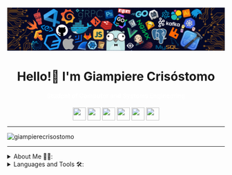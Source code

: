 ![image](https://raw.githubusercontent.com/Jaydeep-Yadav/Jaydeep-Yadav/main/banner.png)

<h1 align="center">Hello!👋  I'm Giampiere Crisóstomo</h1>
<h4 align="center" style="color: white;">Student of Computer and Systems Engineering</h4>

<!-- Enlaces de redes -->
<p align="center">
<a href="mailto:giampiere.crisostomo@gmail.com" target="blank"><img align="center" src="https://cdn3.iconfinder.com/data/icons/2018-social-media-logotypes/1000/2018_social_media_popular_app_logo_googleplus-512.png" height="30" width="30"/></a>
<a href="https://twitter.com/crisostomo_mag" target="_blank">
  <img align="center" src="https://cdn3.iconfinder.com/data/icons/2018-social-media-logotypes/1000/2018_social_media_popular_app_logo_twitter-512.png" height="30" width="30"/></a>
<a href="https://instagram.com/anii_akhil" target="_blank">
  <img align="center" src="https://cdn3.iconfinder.com/data/icons/2018-social-media-logotypes/1000/2018_social_media_popular_app_logo_instagram-512.png" height="30" width="30"/></a>
<a href="https://www.facebook.com/giampierecrisostomo" target="_blank">
  <img align="center" src="https://cdn3.iconfinder.com/data/icons/2018-social-media-logotypes/1000/2018_social_media_popular_app_logo_facebook-512.png" height="30" width="30"/></a>
  <a href="  https://api.whatsapp.com/send?phone=938204566" target="_blank">
  <img align="center" src="https://cdn3.iconfinder.com/data/icons/2018-social-media-logotypes/1000/2018_social_media_popular_app_logo-whatsapp-512.png" height="30" width="30"/></a>
<a href="https://www.youtube.com/@giampierecrisostomo" target="_blank">
  <img align="center" src="https://cdn3.iconfinder.com/data/icons/2018-social-media-logotypes/1000/2018_social_media_popular_app_logo_youtube-512.png" height="30" width="30"/></a>

</p>

---

<a align="left">
    <img src="https://komarev.com/ghpvc/?username=giampierecrisostomo&label=Profile%20views&color=0e75b6&style=flat" alt="giampierecrisostomo" />
</a>

---
<details>
<summary>
About Me 🧑‍💻:
</summary>
<p align="center">

- I am a young programmer from Peru.
- I am 20 years old.
- I am a self-taught and highly creative person who seeks to learn and improve every day.
- I am in the process of working with the front end because I want to offer the best visual experience to the user.
</details>

<!-- Enlaces de Tools -->
<details>
<summary>
Languages ​​and Tools 🛠:
</summary>
<p align="center">

<a href="https://developer.mozilla.org/en-US/docs/Web/JavaScript" target="_blank"><img src="https://raw.githubusercontent.com/devicons/devicon/master/icons/javascript/javascript-original.svg" alt="javascript" width="30" height="30"/></a> <a href="https://www.w3schools.com/css/" target="_blank"> <img src="https://raw.githubusercontent.com/devicons/devicon/master/icons/css3/css3-original-wordmark.svg" alt="css3" width="30" height="30"/></a><a href="https://www.w3.org/html/" target="_blank"><img src="https://raw.githubusercontent.com/devicons/devicon/master/icons/html5/html5-original-wordmark.svg" alt="html5" width="30" height="30"/></a> <a href="https://firebase.google.com/" target="_blank"><img src="https://www.vectorlogo.zone/logos/firebase/firebase-icon.svg" alt="firebase" width="30" height="30"/></a> <a href="https://www.microsoft.com/en-us/sql-server" target="_blank"><img src="https://www.svgrepo.com/show/303229/microsoft-sql-server-logo.svg" alt="mssql" width="30" height="30"/></a> <a href="https://git-scm.com/" target="_blank"><img src="https://www.vectorlogo.zone/logos/git-scm/git-scm-icon.svg" alt="git" width="30" height="30"/></a> <a href="https://www.java.com" target="_blank"><img src="https://raw.githubusercontent.com/devicons/devicon/master/icons/java/java-original.svg" alt="java" width="30" height="30"/></a> <a href="https://www.mysql.com/" target="_blank"><img src="https://raw.githubusercontent.com/devicons/devicon/master/icons/mysql/mysql-original-wordmark.svg" alt="mysql" width="30" height="30"/></a>
</p>
</details>